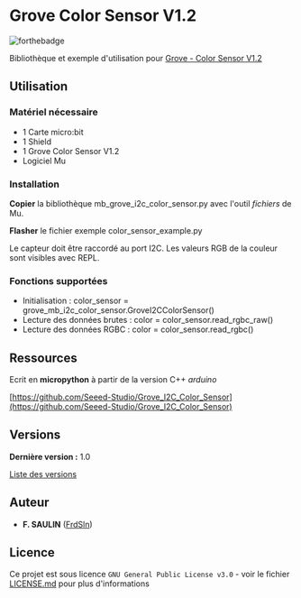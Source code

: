 # Grove Color Sensor V1.2

![forthebadge](https://forthebadge.com/images/badges/made-with-python.svg)

Bibliothèque et exemple d'utilisation pour [Grove - Color Sensor V1.2](https://wiki.seeedstudio.com/Grove-I2C_Color_Sensor/)

## Utilisation

### Matériel nécessaire

- 1 Carte micro:bit
- 1 Shield
- 1 Grove Color Sensor V1.2
- Logiciel Mu

### Installation

**Copier** la bibliothèque mb_grove_i2c_color_sensor.py avec l'outil _fichiers_ de Mu.

**Flasher** le fichier exemple color_sensor_example.py

Le capteur doit être raccordé au port I2C. Les valeurs RGB de la couleur sont visibles avec REPL.

### Fonctions supportées

- Initialisation : color_sensor = grove_mb_i2c_color_sensor.GroveI2CColorSensor()
- Lecture des données brutes : color = color_sensor.read_rgbc_raw()
- Lecture des données RGBC : color = color_sensor.read_rgbc()

## Ressources

Ecrit en **micropython** à partir de la version C++ _arduino_

[https://github.com/Seeed-Studio/Grove_I2C_Color_Sensor](https://github.com/Seeed-Studio/Grove_I2C_Color_Sensor)

## Versions

**Dernière version :** 1.0

[Liste des versions](https://github.com/FrdSln/grove_i2c_color_sensor_V12/tags)

## Auteur

* **F. SAULIN** ([FrdSln](https://github.com/FrdSln))

## Licence

Ce projet est sous licence ``GNU General Public License v3.0`` - voir le fichier [LICENSE.md](LICENSE.md) pour plus d'informations
